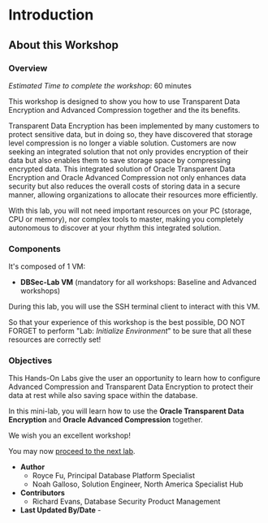 # Introduction

## About this Workshop
### Overview
*Estimated Time to complete the workshop*: 60 minutes

This workshop is designed to show you how to use Transparent Data Encryption and Advanced Compression together and the its benefits.

Transparent Data Encryption has been implemented by many customers to protect sensitive data, but in doing so, they have discovered that storage level compression is no longer a viable solution. Customers are now seeking an integrated solution that not only provides encryption of their data but also enables them to save storage space by compressing encrypted data. This integrated solution of Oracle Transparent Data Encryption and Oracle Advanced Compression not only enhances data security but also reduces the overall costs of storing data in a secure manner, allowing organizations to allocate their resources more efficiently.

With this lab, you will not need important resources on your PC (storage, CPU or memory), nor complex tools to master, making you completely autonomous to discover at your rhythm this integrated solution.

### Components
It's composed of 1 VM:
- **DBSec-Lab VM** (mandatory for all workshops: Baseline and Advanced workshops)

During this lab, you will use the SSH terminal client to interact with this VM.

So that your experience of this workshop is the best possible, DO NOT FORGET to perform "Lab: *Initialize Environment*" to be sure that all these resources are correctly set!

### Objectives
This Hands-On Labs give the user an opportunity to learn how to configure Advanced Compression and Transparent Data Encryption to protect their data at rest while also saving space within the database.

In this mini-lab, you will learn how to use the **Oracle Transparent Data Encryption** and **Oracle Advanced Compression** together.

We wish you an excellent workshop!

You may now [proceed to the next lab](#next).

* **Author**
  * Royce Fu, Principal Database Platform Specialist
  * Noah Galloso, Solution Engineer, North America Specialist Hub
* **Contributors**
  * Richard Evans, Database Security Product Management
* **Last Updated By/Date** - 